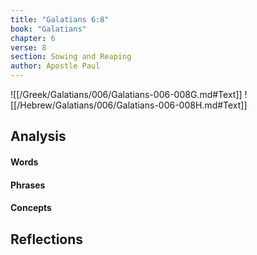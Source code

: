 ```yaml
---
title: "Galatians 6:8"
book: "Galatians"
chapter: 6
verse: 8
section: Sowing and Reaping
author: Apostle Paul
---
```

![[/Greek/Galatians/006/Galatians-006-008G.md#Text]]
![[/Hebrew/Galatians/006/Galatians-006-008H.md#Text]]

## Analysis

#### Words

#### Phrases

#### Concepts

## Reflections
